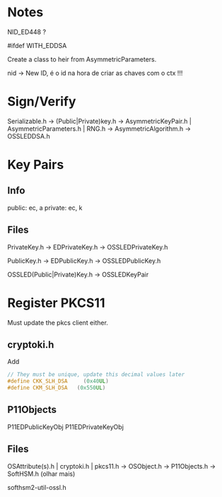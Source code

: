 # Notes

NID_ED448 ?

#ifdef WITH_EDDSA

Create a class to heir from AsymmetricParameters.

nid -> New ID, é o id na hora de criar as chaves com o ctx !!!

# Sign/Verify


Serializable.h 
-> (Public|Private)key.h 
-> AsymmetricKeyPair.h | AsymmetricParameters.h | RNG.h
-> AsymmetricAlgorithm.h
-> OSSLEDDSA.h


# Key Pairs

## Info

public: ec, a
private: ec, k

## Files

PrivateKey.h
-> EDPrivateKey.h
-> OSSLEDPrivateKey.h

PublicKey.h
-> EDPublicKey.h
-> OSSLEDPublicKey.h


OSSLED(Public|Private)Key.h
-> OSSLEDKeyPair

# Register PKCS11

Must update the pkcs client either.

## cryptoki.h

Add 
```c
// They must be unique, update this decimal values later
#define CKK_SLH_DSA		(0x40UL)
#define CKM_SLH_DSA   (0x550UL)
```

## P11Objects

P11EDPublicKeyObj
P11EDPrivateKeyObj

## Files
OSAttribute(s).h | cryptoki.h | pkcs11.h
-> OSObject.h
-> P11Objects.h
-> SoftHSM.h (olhar mais)


softhsm2-util-ossl.h
